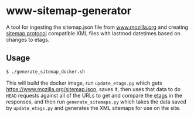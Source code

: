 # www-sitemap-generator

A tool for ingesting the sitemap.json file from www.mozilla.org and creating
[sitemap protocol](https://www.sitemaps.org/) compatible XML files with lastmod
datetimes based on changes to etags.

## Usage

```bash
$ ./generate_sitemap_docker.sh
```

This will build the docker image, run `update_etags.py` which gets https://www.mozilla.org/sitemap.json,
saves it, then uses that data to do `HEAD` requests against all of the URLs to get and compare the
[etags](https://en.wikipedia.org/wiki/HTTP_ETag) in the responses, and then run `generate_sitemaps.py`
which takes the data saved by `update_etags.py` and generates the XML sitemaps for use on the site.
